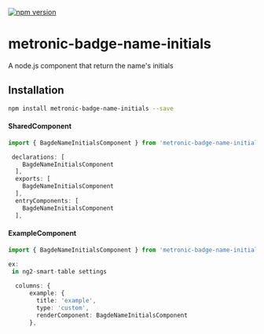 [![npm version](https://www.npmjs.com/package/metronic-badge-name-initials)](https://www.npmjs.com/package/metronic-badge-name-initials)

# metronic-badge-name-initials

A node.js component that return the name's initials

## Installation 
```sh
npm install metronic-badge-name-initials --save
```

#### SharedComponent

```typescript
import { BagdeNameInitialsComponent } from 'metronic-badge-name-initials';

 declarations: [
    BagdeNameInitialsComponent
  ],
  exports: [
    BagdeNameInitialsComponent
  ], 
  entryComponents: [
    BagdeNameInitialsComponent
  ],
 ```
 
#### ExampleComponent
```typescript
import { BagdeNameInitialsComponent } from 'metronic-badge-name-initials';

ex:
 in ng2-smart-table settings
 
  columns: {
      example: {
        title: 'example',
        type: 'custom',
        renderComponent: BagdeNameInitialsComponent
      },
 

```

